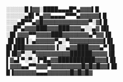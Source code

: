 ░░░░░█▐▓▓░████▄▄▄█▀▄▓▓▓▌█
░░░░░▄█▌▀▄▓▓▄▄▄▄▀▀▀▄▓▓▓▓▓▌█ 
░░░▄█▀▀▄▓█▓▓▓▓▓▓▓▓▓▓▓▓▀░▓▌█ 
░░█▀▄▓▓▓███▓▓▓███▓▓▓▄░░▄▓▐█▌ 
░█▌▓▓▓▀▀▓▓▓▓███▓▓▓▓▓▓▓▄▀▓▓▐█ 
▐█▐██▐░▄▓▓▓▓▓▀▄░▀▓▓▓▓▓▓▓▓▓▌█▌ 
█▌███▓▓▓▓▓▓▓▓▐░░▄▓▓███▓▓▓▄▀▐█ 
█▐█▓▀░░▀▓▓▓▓▓▓▓▓▓██████▓▓▓▓▐█ 
▌▓▄▌▀░▀░▐▀█▄▓▓██████████▓▓▓▌█▌
▌▓▓▓▄▄▀▀▓▓▓▀▓▓▓▓▓▓▓▓█▓█▓█▓▓▌█▌ 
█▐▓▓▓▓▓▓▄▄▄▓▓▓▓▓▓█▓█▓█▓